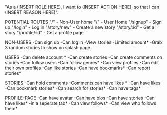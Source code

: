 "As a (INSERT ROLE HERE), I want to (INSERT ACTION HERE), so that I can (INSERT REASON HERE)".

POTENTIAL ROUTES
    "/" - Non-User home
    "/" - User Home
    "/signup" - Sign up
    "/login" - Log in
    "/story/new" - Create a new story
    "/story/:id" - Get a story
    "/profile/:id" - Get a profile page


NON-USERS
    -Can sign up
    -Can log in
    -View stories
        -Limited amount*
            -Grab 3 random stories to show on splash page

USERS
    -Can delete account *
    -Can create stories
    -Can create comments on stories
    -Can follow users
    -Can follow genres*
    -Can view profiles
    -Can edit their own profiles
    -Can like stories
    -Can have bookmarks*
    -Can report stories*


STORIES
    -Can hold comments
        -Comments can have likes *
    -Can have likes
    -Can bookmark stories*
    -Can search for stories*
    -Can have tags*

PROFILE-PAGE
    -Can have avatar
    -Can have bios
    -Can have stories
    -Can have likes*
        -in a seperate tab*
    -Can view follows*
        -Can view who follows them*
